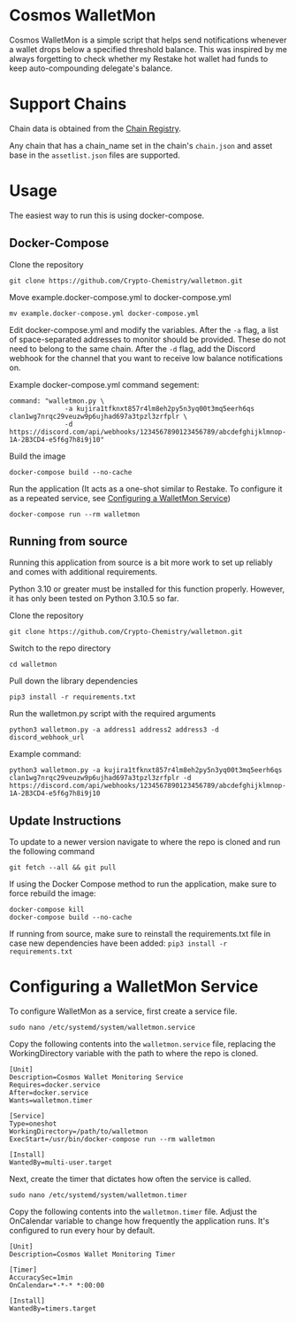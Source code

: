 # Cosmos WalletMon

Cosmos WalletMon is a simple script that helps send notifications whenever a wallet drops below a specified threshold balance. This was inspired by me always forgetting to check whether my Restake hot wallet had funds to keep auto-compounding delegate's balance.

# Support Chains

Chain data is obtained from the [Chain Registry](https://github.com/cosmos/chain-registry).

Any chain that has a chain_name set in the chain's `chain.json` and asset base in the `assetlist.json` files are supported.

# Usage

The easiest way to run this is using docker-compose.

## Docker-Compose

Clone the repository

`git clone https://github.com/Crypto-Chemistry/walletmon.git`

Move example.docker-compose.yml to docker-compose.yml

`mv example.docker-compose.yml docker-compose.yml`

Edit docker-compose.yml and modify the variables. After the `-a` flag, a list of space-separated addresses to monitor should be provided. These do not need to belong to the same chain. After the `-d` flag, add the Discord webhook for the channel that you want to receive low balance notifications on.

Example docker-compose.yml command segement:

```
command: "walletmon.py \
              -a kujira1tfknxt857r4lm8eh2py5n3yq00t3mq5eerh6qs clan1wg7nrqc29veuzw9p6ujhad697a3tpzl3zrfplr \ 
              -d https://discord.com/api/webhooks/1234567890123456789/abcdefghijklmnop-1A-2B3CD4-e5f6g7h8i9j10"
```

Build the image

`docker-compose build --no-cache`

Run the application (It acts as a one-shot similar to Restake. To configure it as a repeated service, see [Configuring a WalletMon Service](#configuring-a-walletmon-service))

`docker-compose run --rm walletmon`

## Running from source

Running this application from source is a bit more work to set up reliably and comes with additional requirements.

Python 3.10 or greater must be installed for this function properly. However, it has only been tested on Python 3.10.5 so far.

Clone the repository

`git clone https://github.com/Crypto-Chemistry/walletmon.git`

Switch to the repo directory

`cd walletmon`

Pull down the library dependencies

`pip3 install -r requirements.txt`

Run the walletmon.py script with the required arguments

`python3 walletmon.py -a address1 address2 address3 -d discord_webhook_url`

Example command:

`python3 walletmon.py -a kujira1tfknxt857r4lm8eh2py5n3yq00t3mq5eerh6qs clan1wg7nrqc29veuzw9p6ujhad697a3tpzl3zrfplr -d https://discord.com/api/webhooks/1234567890123456789/abcdefghijklmnop-1A-2B3CD4-e5f6g7h8i9j10`

## Update Instructions

To update to a newer version navigate to where the repo is cloned and run the following command

`git fetch --all && git pull`

If using the Docker Compose method to run the application, make sure to force rebuild the image:

```
docker-compose kill
docker-compose build --no-cache
```

If running from source, make sure to reinstall the requirements.txt file in case new dependencies have been added:
`pip3 install -r requirements.txt`

# Configuring a WalletMon Service

To configure WalletMon as a service, first create a service file.

`sudo nano /etc/systemd/system/walletmon.service`

Copy the following contents into the `walletmon.service` file, replacing the WorkingDirectory variable with the path to where the repo is cloned.

```
[Unit]
Description=Cosmos Wallet Monitoring Service
Requires=docker.service
After=docker.service
Wants=walletmon.timer

[Service]
Type=oneshot
WorkingDirectory=/path/to/walletmon
ExecStart=/usr/bin/docker-compose run --rm walletmon

[Install]
WantedBy=multi-user.target
```

Next, create the timer that dictates how often the service is called.

`sudo nano /etc/systemd/system/walletmon.timer`

Copy the following contents into the `walletmon.timer` file. Adjust the OnCalendar variable to change how frequently the application runs. It's configured to run every hour by default.

```
[Unit]
Description=Cosmos Wallet Monitoring Timer

[Timer]
AccuracySec=1min
OnCalendar=*-*-* *:00:00

[Install]
WantedBy=timers.target
```
